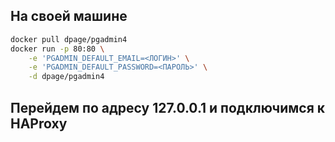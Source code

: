 ## На своей машине
```bash
docker pull dpage/pgadmin4
docker run -p 80:80 \
    -e 'PGADMIN_DEFAULT_EMAIL=<ЛОГИН>' \
    -e 'PGADMIN_DEFAULT_PASSWORD=<ПАРОЛЬ>' \
    -d dpage/pgadmin4 
```

## Перейдем по адресу 127.0.0.1 и подключимся к HAProxy
